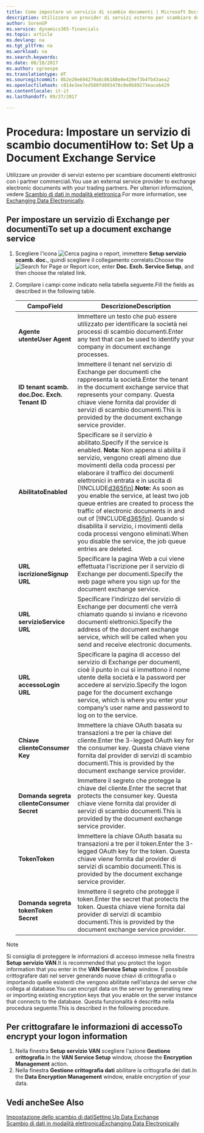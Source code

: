```yaml
---
title: Come impostare un servizio di scambio documenti | Microsoft Docs
description: Utilizzare un provider di servizi esterno per scambiare documenti elettronici con i partner commerciali.
author: SorenGP
ms.service: dynamics365-financials
ms.topic: article
ms.devlang: na
ms.tgt_pltfrm: na
ms.workload: na
ms.search.keywords: 
ms.date: 08/18/2017
ms.author: sgroespe
ms.translationtype: HT
ms.sourcegitcommit: 8b2e20e694279a8c06188e0e429ef3b4fb43aea2
ms.openlocfilehash: c014e3ee7ed580fd893470c0e0b89273eaceb429
ms.contentlocale: it-it
ms.lasthandoff: 09/27/2017

---
```

# <a name="how-to-set-up-a-document-exchange-service"></a><span data-ttu-id="9c32a-103">Procedura: Impostare un servizio di scambio documenti</span><span class="sxs-lookup"><span data-stu-id="9c32a-103">How to: Set Up a Document Exchange Service</span></span>
<span data-ttu-id="9c32a-104">Utilizzare un provider di servizi esterno per scambiare documenti elettronici con i partner commerciali.</span><span class="sxs-lookup"><span data-stu-id="9c32a-104">You use an external service provider to exchange electronic documents with your trading partners.</span></span> <span data-ttu-id="9c32a-105">Per ulteriori informazioni, vedere [Scambio di dati in modalità elettronica](across-data-exchange.md).</span><span class="sxs-lookup"><span data-stu-id="9c32a-105">For more information, see [Exchanging Data Electronically](across-data-exchange.md).</span></span>  

## <a name="to-set-up-a-document-exchange-service"></a><span data-ttu-id="9c32a-106">Per impostare un servizio di Exchange per documenti</span><span class="sxs-lookup"><span data-stu-id="9c32a-106">To set up a document exchange service</span></span>  
1. <span data-ttu-id="9c32a-107">Scegliere l'icona ![Cerca pagina o report](media/ui-search/search_small.png "icona Cerca pagina o report"), immettere **Setup servizio scamb. doc.**, quindi scegliere il collegamento correlato.</span><span class="sxs-lookup"><span data-stu-id="9c32a-107">Choose the ![Search for Page or Report](media/ui-search/search_small.png "Search for Page or Report icon") icon, enter **Doc. Exch. Service Setup**, and then choose the related link.</span></span>  
2. <span data-ttu-id="9c32a-108">Compilare i campi come indicato nella tabella seguente.</span><span class="sxs-lookup"><span data-stu-id="9c32a-108">Fill the fields as described in the following table.</span></span>  

    |<span data-ttu-id="9c32a-109">Campo</span><span class="sxs-lookup"><span data-stu-id="9c32a-109">Field</span></span>|<span data-ttu-id="9c32a-110">Descrizione</span><span class="sxs-lookup"><span data-stu-id="9c32a-110">Description</span></span>|  
    |---------------------------------|---------------------------------------|  
    |<span data-ttu-id="9c32a-111">**Agente utente**</span><span class="sxs-lookup"><span data-stu-id="9c32a-111">**User Agent**</span></span>|<span data-ttu-id="9c32a-112">Immettere un testo che può essere utilizzato per identificare la società nei processi di scambio documenti.</span><span class="sxs-lookup"><span data-stu-id="9c32a-112">Enter any text that can be used to identify your company in document exchange processes.</span></span>|  
    |<span data-ttu-id="9c32a-113">**ID tenant scamb. doc.**</span><span class="sxs-lookup"><span data-stu-id="9c32a-113">**Doc. Exch. Tenant ID**</span></span>|<span data-ttu-id="9c32a-114">Immettere il tenant nel servizio di Exchange per documenti che rappresenta la società.</span><span class="sxs-lookup"><span data-stu-id="9c32a-114">Enter the tenant in the document exchange service that represents your company.</span></span> <span data-ttu-id="9c32a-115">Questa chiave viene fornita dal provider di servizi di scambio documenti.</span><span class="sxs-lookup"><span data-stu-id="9c32a-115">This is provided by the document exchange service provider.</span></span>|  
    |<span data-ttu-id="9c32a-116">**Abilitato**</span><span class="sxs-lookup"><span data-stu-id="9c32a-116">**Enabled**</span></span>|<span data-ttu-id="9c32a-117">Specificare se il servizio è abilitato.</span><span class="sxs-lookup"><span data-stu-id="9c32a-117">Specify if the service is enabled.</span></span> <span data-ttu-id="9c32a-118">**Nota:** Non appena si abilita il servizio, vengono creati almeno due movimenti della coda processi per elaborare il traffico dei documenti elettronici in entrata e in uscita di [!INCLUDE[d365fin](includes/d365fin_md.md)].</span><span class="sxs-lookup"><span data-stu-id="9c32a-118">**Note:**  As soon as you enable the service, at least two job queue entries are created to process the traffic of electronic documents in and out of [!INCLUDE[d365fin](includes/d365fin_md.md)].</span></span> <span data-ttu-id="9c32a-119">Quando si disabilita il servizio, i movimenti della coda processi vengono eliminati.</span><span class="sxs-lookup"><span data-stu-id="9c32a-119">When you disable the service, the job queue entries are deleted.</span></span>|  
    |<span data-ttu-id="9c32a-120">**URL iscrizione**</span><span class="sxs-lookup"><span data-stu-id="9c32a-120">**Signup URL**</span></span>|<span data-ttu-id="9c32a-121">Specificare la pagina Web a cui viene effettuata l'iscrizione per il servizio di Exchange per documenti.</span><span class="sxs-lookup"><span data-stu-id="9c32a-121">Specify the web page where you sign up for the document exchange service.</span></span>|  
    |<span data-ttu-id="9c32a-122">**URL servizio**</span><span class="sxs-lookup"><span data-stu-id="9c32a-122">**Service URL**</span></span>|<span data-ttu-id="9c32a-123">Specificare l'indirizzo del servizio di Exchange per documenti che verrà chiamato quando si inviano e ricevono documenti elettronici.</span><span class="sxs-lookup"><span data-stu-id="9c32a-123">Specify the address of the document exchange service, which will be called when you send and receive electronic documents.</span></span>|  
    |<span data-ttu-id="9c32a-124">**URL accesso**</span><span class="sxs-lookup"><span data-stu-id="9c32a-124">**Login URL**</span></span>|<span data-ttu-id="9c32a-125">Specificare la pagina di accesso del servizio di Exchange per documenti, cioè il punto in cui si immettono il nome utente della società e la password per accedere al servizio.</span><span class="sxs-lookup"><span data-stu-id="9c32a-125">Specify the logon page for the document exchange service, which is where you enter your company’s user name and password to log on to the service.</span></span>|  
    |<span data-ttu-id="9c32a-126">**Chiave cliente**</span><span class="sxs-lookup"><span data-stu-id="9c32a-126">**Consumer Key**</span></span>|<span data-ttu-id="9c32a-127">Immettere la chiave OAuth basata su transazioni a tre per la chiave del cliente.</span><span class="sxs-lookup"><span data-stu-id="9c32a-127">Enter the 3-legged OAuth key for the consumer key.</span></span> <span data-ttu-id="9c32a-128">Questa chiave viene fornita dal provider di servizi di scambio documenti.</span><span class="sxs-lookup"><span data-stu-id="9c32a-128">This is provided by the document exchange service provider.</span></span>|  
    |<span data-ttu-id="9c32a-129">**Domanda segreta cliente**</span><span class="sxs-lookup"><span data-stu-id="9c32a-129">**Consumer Secret**</span></span>|<span data-ttu-id="9c32a-130">Immettere il segreto che protegge la chiave del cliente.</span><span class="sxs-lookup"><span data-stu-id="9c32a-130">Enter the secret that protects the consumer key.</span></span> <span data-ttu-id="9c32a-131">Questa chiave viene fornita dal provider di servizi di scambio documenti.</span><span class="sxs-lookup"><span data-stu-id="9c32a-131">This is provided by the document exchange service provider.</span></span>|  
    |<span data-ttu-id="9c32a-132">**Token**</span><span class="sxs-lookup"><span data-stu-id="9c32a-132">**Token**</span></span>|<span data-ttu-id="9c32a-133">Immettere la chiave OAuth basata su transazioni a tre per il token.</span><span class="sxs-lookup"><span data-stu-id="9c32a-133">Enter the 3-legged OAuth key for the token.</span></span> <span data-ttu-id="9c32a-134">Questa chiave viene fornita dal provider di servizi di scambio documenti.</span><span class="sxs-lookup"><span data-stu-id="9c32a-134">This is provided by the document exchange service provider.</span></span>|  
    |<span data-ttu-id="9c32a-135">**Domanda segreta token**</span><span class="sxs-lookup"><span data-stu-id="9c32a-135">**Token Secret**</span></span>|<span data-ttu-id="9c32a-136">Immettere il segreto che protegge il token.</span><span class="sxs-lookup"><span data-stu-id="9c32a-136">Enter the secret that protects the token.</span></span> <span data-ttu-id="9c32a-137">Questa chiave viene fornita dal provider di servizi di scambio documenti.</span><span class="sxs-lookup"><span data-stu-id="9c32a-137">This is provided by the document exchange service provider.</span></span>|  

> [!NOTE]  
>  <span data-ttu-id="9c32a-138">Si consiglia di proteggere le informazioni di accesso immesse nella finestra **Setup servizio VAN**.</span><span class="sxs-lookup"><span data-stu-id="9c32a-138">It is recommended that you protect the logon information that you enter in the **VAN Service Setup** window.</span></span> <span data-ttu-id="9c32a-139">È possibile crittografare dati nel server generando nuove chiavi di crittografia o importando quelle esistenti che vengono abilitate nell'istanza del server che collega al database.</span><span class="sxs-lookup"><span data-stu-id="9c32a-139">You can encrypt data on the server by generating new or importing existing encryption keys that you enable on the server instance that connects to the database.</span></span> <span data-ttu-id="9c32a-140">Questa funzionalità è descritta nella procedura seguente.</span><span class="sxs-lookup"><span data-stu-id="9c32a-140">This is described in the following procedure.</span></span>  

## <a name="to-encrypt-your-logon-information"></a><span data-ttu-id="9c32a-141">Per crittografare le informazioni di accesso</span><span class="sxs-lookup"><span data-stu-id="9c32a-141">To encrypt your logon information</span></span>  
1. <span data-ttu-id="9c32a-142">Nella finestra **Setup servizio VAN** scegliere l'azione **Gestione crittografia**.</span><span class="sxs-lookup"><span data-stu-id="9c32a-142">In the **VAN Service Setup** window, choose the **Encryption Management** action.</span></span>  
2. <span data-ttu-id="9c32a-143">Nella finestra **Gestione crittografia dati** abilitare la crittografia dei dati.</span><span class="sxs-lookup"><span data-stu-id="9c32a-143">In the **Data Encryption Management** window, enable encryption of your data.</span></span> <!--For more information, see [Manage Data Encryption](../manage-data-encryption.md).-->  

## <a name="see-also"></a><span data-ttu-id="9c32a-144">Vedi anche</span><span class="sxs-lookup"><span data-stu-id="9c32a-144">See Also</span></span>  
[<span data-ttu-id="9c32a-145">Impostazione dello scambio di dati</span><span class="sxs-lookup"><span data-stu-id="9c32a-145">Setting Up Data Exchange</span></span>](across-set-up-data-exchange.md)  
[<span data-ttu-id="9c32a-146">Scambio di dati in modalità elettronica</span><span class="sxs-lookup"><span data-stu-id="9c32a-146">Exchanging Data Electronically</span></span>](across-data-exchange.md)


